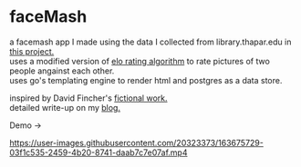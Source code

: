 # faceMash

a facemash app I made using the data I collected from library.thapar.edu in [this project.](https://github.com/SU1199/nalanda)  
uses a modified version of [elo rating algorithm](https://en.wikipedia.org/wiki/Elo_rating_system#:~:text=The%20Elo%20rating%20system%20is,a%20Hungarian-American%20physics%20professor.) to rate pictures of two people angainst each other.  
uses go's templating engine to render html and postgres as a data store.

inspired by David Fincher's [fictional work.](https://en.wikipedia.org/wiki/The_Social_Network)  
detailed write-up on my [blog.](http://blog.danishjoshi.com) 


Demo ->  



https://user-images.githubusercontent.com/20323373/163675729-03f1c535-2459-4b20-8741-daab7c7e07af.mp4



